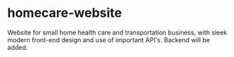 # homecare-website
Website for small home health care and transportation business, with sleek modern front-end design and use of important API's. Backend will be added.
